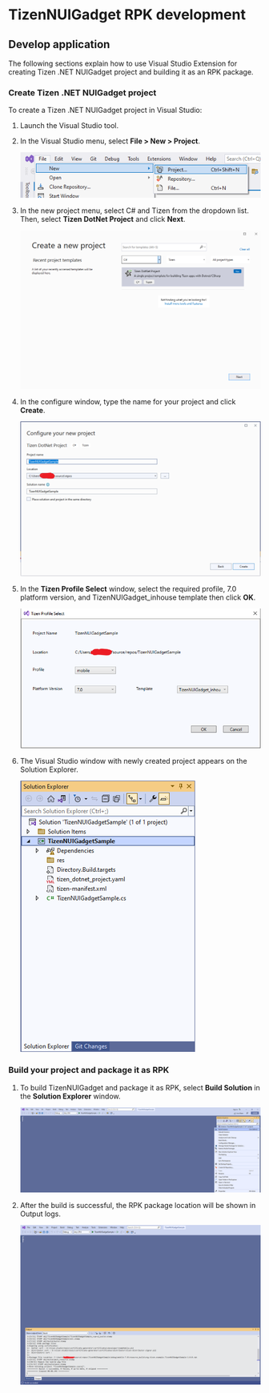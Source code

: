# TizenNUIGadget RPK development


## Develop application

The following sections explain how to use Visual Studio Extension for creating Tizen .NET NUIGadget project and building it as an RPK package.


### Create Tizen .NET NUIGadget project

To create a Tizen .NET NUIGadget project in Visual Studio:

1. Launch the Visual Studio tool.

2. In the Visual Studio menu, select **File &gt; New &gt; Project**.

   ![Create Tizen project](media/vs2022_nuigadget_create_1.png)

3. In the new project menu, select C# and Tizen from the dropdown list. Then, select **Tizen DotNet Project** and click **Next**.

   ![New project menu](media/vs2022_nuigadget_create_2.png)

4. In the configure window, type the name for your project and click **Create**.

   ![Configure project](media/vs2022_nuigadget_create_3.png)

5. In the **Tizen Profile Select** window, select the required profile, 7.0 platform version, and TizenNUIGadget_inhouse template then click **OK**.

   ![Version selection](media/vs2022_nuigadget_create_4.png)

6. The Visual Studio window with newly created project appears on the Solution Explorer.

   ![Visual Studio screen](media/vs2022_nuigadget_create_5.png)


### Build your project and package it as RPK

1. To build TizenNUIGadget and package it as RPK, select **Build Solution** in the **Solution Explorer** window.

   ![Build project](media/vs2022_nuigadget_build_1.png)

2. After the build is successful, the RPK package location will be shown in Output logs.

   ![Build project output](media/vs2022_nuigadget_build_2.png)